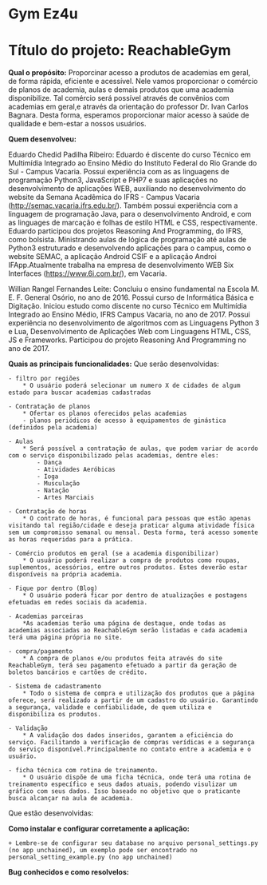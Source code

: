 # Gym Ez4u

# Título do projeto: ReachableGym

**Qual o propósito:**
  Proporcinar acesso a produtos de academias em geral, de forma rápida, eficiente e acessível. Nele vamos proporcionar o      comércio de planos de academia, aulas e demais produtos que uma academia disponibilize. Tal comércio será possível através de convênios com academias em geral,e através da orientação do professor Dr. Ivan Carlos Bagnara.
  Desta forma, esperamos proporcionar maior acesso à saúde de qualidade e bem-estar a nossos usuários.

**Quem desenvolveu:**

  Eduardo Chedid Padilha Ribeiro: Eduardo é discente do curso Técnico em Multimídia Integrado ao Ensino Médio do Instituto Federal do Rio Grande do Sul -   Campus Vacaria. Possui experiência com as as linguagens de programação Python3, JavaScript e PHP7 e suas aplicações no desenvolvimento de aplicações WEB, auxiliando no desenvolvimento do website da Semana Acadêmica do IFRS - Campus Vacaria (http://semac.vacaria.ifrs.edu.br/). Também possui experiência com a linguagem de programação Java, para o desenvolvimento Android, e com as linguages de marcação e folhas de estilo HTML e CSS, respectivamente. Eduardo participou dos projetos Reasoning And Programming, do IFRS, como bolsista. Ministrando aulas de lógica de programação até aulas de Python3 estruturado e desenvolvendo aplicações para o campus, como o website SEMAC, a aplicação Android CSIF e a aplicação Androi IFApp.Atualmente trabalha na empresa de desenvolvimento WEB Six Interfaces (https://www.6i.com.br/), em Vacaria.
  
  Willian Rangel Fernandes Leite: Concluiu o ensino fundamental na Escola M. E. F. General Osório, no ano de 2016. Possui curso de Informática Básica e Digitação. Iniciou estudo como discente no curso Técnico em Multimídia Integrado ao Ensino Médio, IFRS Campus Vacaria, no ano de 2017. Possui experiência no desenvolvimento de algoritmos com as Linguagens Python 3 e Lua, Desenvolvimento de Aplicações Web com Linguagens HTML, CSS, JS e Frameworks. Participou do projeto Reasoning And Programming no ano de 2017.

**Quais as principais funcionalidades:**
  Que serão desenvolvidas:
  
    - filtro por regiões
        * O usuário poderá selecionar um numero X de cidades de algum estado para buscar academias cadastradas
        
    - Contratação de planos
        * Ofertar os planos oferecidos pelas academias
        - planos periódicos de acesso à equipamentos de ginástica (definidos pela academia)
        
    - Aulas
        * Será possível a contratação de aulas, que podem variar de acordo com o serviço disponibilizado pelas academias, dentre eles: 
            - Dança
            - Atividades Aeróbicas
            - Ioga
            - Musculação
            - Natação
            - Artes Marciais
            
    - Contratação de horas
        * O contrato de horas, é funcional para pessoas que estão apenas visitando tal região/cidade e deseja praticar alguma atividade física sem um compromisso semanal ou mensal. Desta forma, terá acesso somente as horas requeridas para a prática.
        
    - Comércio produtos em geral (se a academia disponibilizar)
        * O usuário poderá realizar a compra de produtos como roupas, suplementos, acessórios, entre outros produtos. Estes deverão estar disponíveis na própria academia.
        
    - Fique por dentro (Blog)
        * O usuário poderá ficar por dentro de atualizações e postagens efetuadas em redes sociais da academia.
        
    - Academias parceiras
        *As academias terão uma página de destaque, onde todas as academias associadas ao ReachableGym serão listadas e cada academia terá uma página própria no site.
        
    - compra/pagamento
        * A compra de planos e/ou produtos feita através do site ReachableGym, terá seu pagamento efetuado a partir da geração de boletos bancários e cartões de crédito.
        
    - Sistema de cadastramento
        * Todo o sistema de compra e utilização dos produtos que a página oferece, será realizado a partir de um cadastro do usuário. Garantindo a segurança, validade e confiabilidade, de quem utiliza e disponibiliza os produtos.
        
    - Validação
        * A validação dos dados inseridos, garantem a eficiência do serviço. Facilitando a verificação de compras verídicas e a segurança do serviço disponível.Principalmente no contato entre a academia e o usuário.
        
    - ficha técnica com rotina de treinamento.
        * O usuário dispõe de uma ficha técnica, onde terá uma rotina de treinamento específico e seus dados atuais, podendo visulizar um gráfico com seus dados. Isso baseado no objetivo que o praticante busca alcançar na aula de academia.
    
  
  Que estão desenvolvidas:
  
**Como instalar e configurar corretamente a aplicação:**
    
    + Lembre-se de configurar seu database no arquivo personal_settings.py (no app unchained), um exemplo pode ser encontrado no personal_setting_example.py (no app unchained)

**Bug conhecidos e como resolvelos:**
